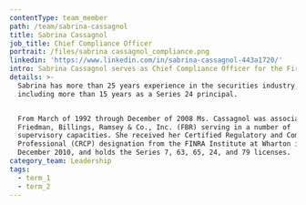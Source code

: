 ```yaml
---
contentType: team_member
path: /team/sabrina-cassagnol
title: Sabrina Cassagnol
job_title: Chief Compliance Officer
portrait: /files/sabrina cassagnol_compliance.png
linkedin: 'https://www.linkedin.com/in/sabrina-cassagnol-443a1720/'
intro: Sabrina Cassagnol serves as Chief Compliance Officer for the Firm.
details: >-
  Sabrina has more than 25 years experience in the securities industry,
  including more than 15 years as a Series 24 principal.


  From March of 1992 through December of 2008 Ms. Cassagnol was associated with
  Friedman, Billings, Ramsey & Co., Inc. (FBR) serving in a number of
  supervisory capacities. She received her Certified Regulatory and Compliance
  Professional (CRCP) designation from the FINRA Institute at Wharton in
  December 2010, and holds the Series 7, 63, 65, 24, and 79 licenses.
category_team: Leadership
tags:
  - term_1
  - term_2
---
```


